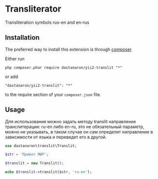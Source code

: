 Transliterator
==============
Transliteration symbols rus-en and en-rus

Installation
------------

The preferred way to install this extension is through [composer](http://getcomposer.org/download/).

Either run

```
php composer.phar require dastanaron/yii2-translit "*"
```

or add

```
"dastanaron/yii2-translit": "*"
```

to the require section of your `composer.json` file.


Usage
-----

Для использования можно задать методу translit направление транслитерации:
ru-en либо en-ru, это не обязательный параметр, можно не указывать,
в таком случае он сам определит направление в зависимости от языка и переведет его в другой.

```php
use dastanaron\translit\Translit;

$str = 'Привет МИР';

$translit = new Translit();

echo $translit->translit($str, 'ru-en');

```